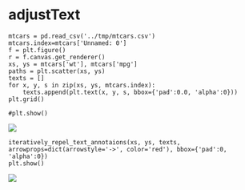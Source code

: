 # adjustText

```
mtcars = pd.read_csv('../tmp/mtcars.csv')
mtcars.index=mtcars['Unnamed: 0']
f = plt.figure()
r = f.canvas.get_renderer()
xs, ys = mtcars['wt'], mtcars['mpg']
paths = plt.scatter(xs, ys)
texts = []
for x, y, s in zip(xs, ys, mtcars.index):
    texts.append(plt.text(x, y, s, bbox={'pad':0.0, 'alpha':0}))
plt.grid()

#plt.show()
```
<a target="_blank" href="http://itmages.ru/image/view/3385922/88429ef0"><img src="http://storage8.static.itmages.ru/i/16/0110/s_1452393957_2087440_88429ef063.png" /></a>
```
iteratively_repel_text_annotaions(xs, ys, texts, arrowprops=dict(arrowstyle='->', color='red'), bbox={'pad':0, 'alpha':0})
plt.show()
```

<a target="_blank" href="http://itmages.ru/image/view/3385923/c4636a1f"><img src="http://storage9.static.itmages.ru/i/16/0110/s_1452394029_2931634_c4636a1f1d.png" /></a>
